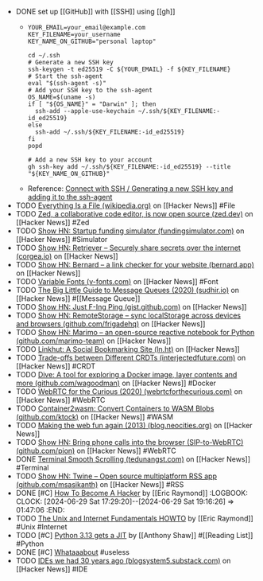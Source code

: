 - DONE set up [[GitHub]] with [[SSH]] using [[gh]]
	- ```shell
	  YOUR_EMAIL=your_email@example.com
	  KEY_FILENAME=your_username
	  KEY_NAME_ON_GITHUB="personal laptop"
	  
	  cd ~/.ssh
	  # Generate a new SSH key
	  ssh-keygen -t ed25519 -C ${YOUR_EMAIL} -f ${KEY_FILENAME}
	  # Start the ssh-agent
	  eval "$(ssh-agent -s)"
	  # Add your SSH key to the ssh-agent
	  OS_NAME=$(uname -s)
	  if [ "${OS_NAME}" = "Darwin" ]; then
	  	ssh-add --apple-use-keychain ~/.ssh/${KEY_FILENAME:-id_ed25519}
	  else
	  	ssh-add ~/.ssh/${KEY_FILENAME:-id_ed25519}
	  fi
	  popd
	  
	  # Add a new SSH key to your account
	  gh ssh-key add ~/.ssh/${KEY_FILENAME:-id_ed25519} --title "${KEY_NAME_ON_GITHUB}"
	  ```
	- Reference:
	  [Connect with SSH / Generating a new SSH key and adding it to the ssh-agent](https://docs.github.com/authentication/connecting-to-github-with-ssh/generating-a-new-ssh-key-and-adding-it-to-the-ssh-agent#generating-a-new-ssh-key)
- TODO [Everything Is a File (wikipedia.org)](https://news.ycombinator.com/item?id=39122841) on [[Hacker News]] #File
- TODO [Zed, a collaborative code editor, is now open source (zed.dev)](https://news.ycombinator.com/item?id=39119835) on [[Hacker News]] #Zed
- TODO [Show HN: Startup funding simulator (fundingsimulator.com)](https://news.ycombinator.com/item?id=39120647) on [[Hacker News]] #Simulator
- TODO [Show HN: Retriever – Securely share secrets over the internet (corgea.io)](https://news.ycombinator.com/item?id=39105502) on [[Hacker News]]
- TODO [Show HN: Bernard – a link checker for your website (bernard.app)](https://news.ycombinator.com/item?id=39102398) on [[Hacker News]]
- TODO [Variable Fonts (v-fonts.com)](https://news.ycombinator.com/item?id=39162937) on [[Hacker News]] #Font
- TODO [The Big Little Guide to Message Queues (2020) (sudhir.io)](https://news.ycombinator.com/item?id=39180891) on [[Hacker News]] #[[Message Queue]]
- TODO [Show HN: Just F-Ing Ping (gist.github.com)](https://news.ycombinator.com/item?id=38973188) on [[Hacker News]]
- TODO [Show HN: RemoteStorage – sync localStorage across devices and browsers (github.com/frigadehq)](https://news.ycombinator.com/item?id=38972358) on [[Hacker News]]
- TODO [Show HN: Marimo – an open-source reactive notebook for Python (github.com/marimo-team)](https://news.ycombinator.com/item?id=38971966) on [[Hacker News]]
- TODO [Linkhut: A Social Bookmarking Site (ln.ht)](https://news.ycombinator.com/item?id=38936341) on [[Hacker News]]
- TODO [Trade-offs between Different CRDTs (interjectedfuture.com)](https://news.ycombinator.com/item?id=38916647) on [[Hacker News]] #CRDT
- TODO [Dive: A tool for exploring a Docker image, layer contents and more (github.com/wagoodman)](https://news.ycombinator.com/item?id=38913425) on [[Hacker News]] #Docker
- TODO [WebRTC for the Curious (2020) (webrtcforthecurious.com)](https://news.ycombinator.com/item?id=38875542) on [[Hacker News]] #WebRTC
- TODO [Container2wasm: Convert Containers to WASM Blobs (github.com/ktock)](https://news.ycombinator.com/item?id=38856559) on [[Hacker News]] #WASM
- TODO [Making the web fun again (2013) (blog.neocities.org)](https://news.ycombinator.com/item?id=38870184) on [[Hacker News]]
- TODO [Show HN: Bring phone calls into the browser (SIP-to-WebRTC) (github.com/pion)](https://news.ycombinator.com/item?id=38869672) on [[Hacker News]] #WebRTC
- DONE [Terminal Smooth Scrolling (tedunangst.com)](https://news.ycombinator.com/item?id=38851642) on [[Hacker News]] #Terminal
- TODO [Show HN: Twine – Open source multiplatform RSS app (github.com/msasikanth)](https://news.ycombinator.com/item?id=39201643) on [[Hacker News]] #RSS
- DONE [#C] [How To Become A Hacker](http://www.catb.org/~esr/faqs/hacker-howto.html) by [[Eric Raymond]]
  :LOGBOOK:
  CLOCK: [2024-06-29 Sat 17:29:20]--[2024-06-29 Sat 19:16:26] => 01:47:06
  :END:
- TODO [The Unix and Internet Fundamentals HOWTO](https://tldp.org/HOWTO/Unix-and-Internet-Fundamentals-HOWTO/index.html) by [[Eric Raymond]] #Unix #Internet
- TODO [#C] [Python 3.13 gets a JIT](https://tonybaloney.github.io/posts/python-gets-a-jit.html) by [[Anthony Shaw]] #[[Reading List]] #Python
- DONE [#C] [Whataaabout](https://www.whataaabout.com/) #useless
- TODO [IDEs we had 30 years ago (blogsystem5.substack.com)](https://news.ycombinator.com/item?id=38792446) on [[Hacker News]] #IDE